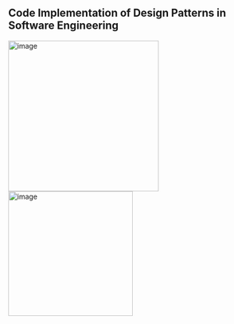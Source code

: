 ## Code Implementation of Design Patterns in Software Engineering

<img width="302" alt="image" src="https://github.com/shalini47ch/Design-Pattern-Python/assets/60210475/30900754-4b19-42a6-998d-e9c7fccdb481">

<img width="250" alt="image" src="https://github.com/shalini47ch/Design-Pattern-Python/assets/60210475/fa46edd1-f608-4450-b43e-d90da37a0d23">


